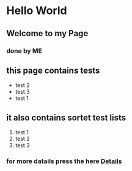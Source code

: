# Hello World 
## Welcome to my Page
### done by ME

## this page contains tests
* test 2
* test 3
* test 1

## it also contains sortet test lists
1. test 1
2. test 2 
3. test 3

### for more datails press the here [Details](details.md)